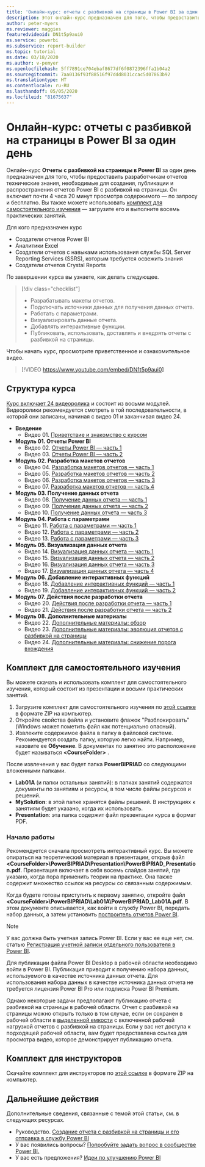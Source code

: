 ```yaml
---
title: 'Онлайн-курс: отчеты с разбивкой на страницы в Power BI за один день'
description: Этот онлайн-курс предназначен для того, чтобы предоставить разработчикам отчетов технические знания, необходимые для создания, публикации и распространения отчетов Power BI с разбивкой на страницы.
author: peter-myers
ms.reviewer: maggies
featuredvideoid: DN1t5p9aui0
ms.service: powerbi
ms.subservice: report-builder
ms.topic: tutorial
ms.date: 03/18/2020
ms.author: v-pemyer
ms.openlocfilehash: 5ff7891ce704ebaf8677df6f0872396ffa1b04a2
ms.sourcegitcommit: 7aa0136f93f88516f97ddd8031ccac5d07863b92
ms.translationtype: HT
ms.contentlocale: ru-RU
ms.lasthandoff: 05/05/2020
ms.locfileid: "81675637"
---
```

# <a name="online-course-power-bi-paginated-reports-in-a-day"></a>Онлайн-курс: отчеты с разбивкой на страницы в Power BI за один день

Онлайн-курс **Отчеты с разбивкой на страницы в Power BI** за один день предназначен для того, чтобы предоставить разработчикам отчетов технические знания, необходимые для создания, публикации и распространения отчетов Power BI с разбивкой на страницы. Он включает почти 4 часа 20 минут просмотра содержимого — по запросу и бесплатно. Вы также можете использовать [комплект для самостоятельного изучения](#self-study-kit) — загрузите его и выполните восемь практических занятий.

Для кого предназначен курс

- Создатели отчетов Power BI
- Аналитики Excel
- Создатели отчетов с навыками использования службы SQL Server Reporting Services (SSRS), которым требуется освежить знания
- Создатели отчетов Crystal Reports

По завершении курса вы узнаете, как делать следующее.

> [!div class="checklist"]
> - Разрабатывать макеты отчетов.
> - Подключать источники данных для получения данных отчета.
> - Работать с параметрами.
> - Визуализировать данные отчета.
> - Добавлять интерактивные функции.
> - Публиковать, использовать, доставлять и внедрять отчеты с разбивкой на страницы.

Чтобы начать курс, просмотрите приветственное и ознакомительное видео.

> [!VIDEO https://www.youtube.com/embed/DN1t5p9aui0]

## <a name="course-outline"></a>Структура курса

[Курс включает 24 видеоролика](https://www.youtube.com/playlist?list=PL1N57mwBHtN1icIhpjQOaRL8r9G-wytpT) и состоит из восьми модулей. Видеоролики рекомендуется смотреть в той последовательности, в которой они записаны, начиная с видео 01 и заканчивая видео 24.

- **Введение**
  - Видео 01. [Приветствие и знакомство с курсом](https://www.youtube.com/watch?v=DN1t5p9aui0&list=PL1N57mwBHtN1icIhpjQOaRL8r9G-wytpT)
- **Модуль 01. Отчеты Power BI**
  - Видео 02. [Отчеты Power BI — часть 1](https://www.youtube.com/watch?v=s6Amctk3Z_g&list=PL1N57mwBHtN1icIhpjQOaRL8r9G-wytpT)
  - Видео 03. [Отчеты Power BI — часть 2](https://www.youtube.com/watch?v=jXTiYJKw1Rs&list=PL1N57mwBHtN1icIhpjQOaRL8r9G-wytpT)
- **Модуль 02. Разработка макетов отчетов**
  - Видео 04. [Разработка макетов отчетов — часть 1](https://www.youtube.com/watch?v=EjHANN3rGNs&list=PL1N57mwBHtN1icIhpjQOaRL8r9G-wytpT)
  - Видео 05. [Разработка макетов отчетов — часть 2](https://www.youtube.com/watch?v=2CZIrJU_HZU&list=PL1N57mwBHtN1icIhpjQOaRL8r9G-wytpT)
  - Видео 06. [Разработка макетов отчетов — часть 3](https://www.youtube.com/watch?v=eaFFzkT6pxE&list=PL1N57mwBHtN1icIhpjQOaRL8r9G-wytpT)
  - Видео 07. [Разработка макетов отчетов — часть 4](https://www.youtube.com/watch?v=0z576TI27Vg&list=PL1N57mwBHtN1icIhpjQOaRL8r9G-wytpT)
- **Модуль 03. Получение данных отчета**
  - Видео 08. [Получение данных отчета — часть 1](https://www.youtube.com/watch?v=SHGTTYXtio0&list=PL1N57mwBHtN1icIhpjQOaRL8r9G-wytpT)
  - Видео 09. [Получение данных отчета — часть 2](https://www.youtube.com/watch?v=1Dzd9wb7XUY&list=PL1N57mwBHtN1icIhpjQOaRL8r9G-wytpT)
  - Видео 10. [Получение данных отчета — часть 3](https://www.youtube.com/watch?v=OFXG7sl5L2o&list=PL1N57mwBHtN1icIhpjQOaRL8r9G-wytpT)
- **Модуль 04. Работа с параметрами**
  - Видео 11. [Работа с параметрами — часть 1](https://www.youtube.com/watch?v=o7WaK88kheA&list=PL1N57mwBHtN1icIhpjQOaRL8r9G-wytpT)
  - Видео 12. [Работа с параметрами — часть 2](https://www.youtube.com/watch?v=okj6wO72clQ&list=PL1N57mwBHtN1icIhpjQOaRL8r9G-wytpT)
  - Видео 13. [Работа с параметрами — часть 3](https://www.youtube.com/watch?v=13-6sWIRD74&list=PL1N57mwBHtN1icIhpjQOaRL8r9G-wytpT)
- **Модуль 05. Визуализация данных отчета**
  - Видео 14. [Визуализация данных отчета — часть 1](https://www.youtube.com/watch?v=b4TxBBtOWSw&list=PL1N57mwBHtN1icIhpjQOaRL8r9G-wytpT)
  - Видео 15. [Визуализация данных отчета — часть 2](https://www.youtube.com/watch?v=JhEa_TugXeE&list=PL1N57mwBHtN1icIhpjQOaRL8r9G-wytpT)
  - Видео 16. [Визуализация данных отчета — часть 3](https://www.youtube.com/watch?v=dliLsRvQB-c&list=PL1N57mwBHtN1icIhpjQOaRL8r9G-wytpT)
  - Видео 17. [Визуализация данных отчета — часть 4](https://www.youtube.com/watch?v=5yHxuRRP_eU&list=PL1N57mwBHtN1icIhpjQOaRL8r9G-wytpT)
- **Модуль 06. Добавление интерактивных функций**
  - Видео 18. [Добавление интерактивных функций — часть 1](https://www.youtube.com/watch?v=LInMHpTEaI0&list=PL1N57mwBHtN1icIhpjQOaRL8r9G-wytpT)
  - Видео 19. [Добавление интерактивных функций — часть 2](https://www.youtube.com/watch?v=b_pr1xsbRJc&list=PL1N57mwBHtN1icIhpjQOaRL8r9G-wytpT)
- **Модуль 07. Действия после разработки отчета**
  - Видео 20. [Действия после разработки отчета — часть 1](https://www.youtube.com/watch?v=1CgDVDslwvs&list=PL1N57mwBHtN1icIhpjQOaRL8r9G-wytpT)
  - Видео 21. [Действия после разработки отчета — часть 2](https://www.youtube.com/watch?v=KRwtl7h0ynI&list=PL1N57mwBHtN1icIhpjQOaRL8r9G-wytpT)
- **Модуль 08. Дополнительные материалы**
  - Видео 22. [Дополнительные материалы: обзор](https://www.youtube.com/watch?v=w5zlJ8BodxI&list=PL1N57mwBHtN1icIhpjQOaRL8r9G-wytpT)
  - Видео 23. [Дополнительные материалы: эволюция отчетов с разбивкой на страницы](https://www.youtube.com/watch?v=pevpai65MvY&list=PL1N57mwBHtN1icIhpjQOaRL8r9G-wytpT)
  - Видео 24. [Дополнительные материалы: снижение порога вхождения](https://www.youtube.com/watch?v=vu32LfckCt8&list=PL1N57mwBHtN1icIhpjQOaRL8r9G-wytpT)

## <a name="self-study-kit"></a>Комплект для самостоятельного изучения

Вы можете скачать и использовать комплект для самостоятельного изучения, который состоит из презентации и восьми практических занятий.

1. Загрузите комплект для самостоятельного изучения по [этой ссылке](https://aka.ms/priad-student) в формате ZIP на компьютер.
1. Откройте свойства файла и установите флажок "Разблокировать" (Windows может пометить файл как потенциально опасный).
1. Извлеките содержимое файла в папку в файловой системе. Рекомендуется создать папку, которую легко найти. Например, назовите ее **Обучение**. В документах по занятию это расположение будет называться **&lt;CourseFolder&gt;** .

После извлечения у вас будет папка **PowerBIPRIAD** со следующими вложенными папками.

- **Lab01A** (и папки остальных занятий): в папках занятий содержатся документы по занятиям и ресурсы, в том числе файлы ресурсов и решений.
- **MySolution**: в этой папке хранятся файлы решений. В инструкциях к занятиям будет указано, когда их использовать.
- **Presentation**: эта папка содержит файл презентации курса в формат PDF.

### <a name="getting-started"></a>Начало работы

Рекомендуется сначала просмотреть интерактивный курс. Вы можете опираться на теоретический материал в презентации, открыв файл **&lt;CourseFolder&gt;\PowerBIPRIAD\Presentation\PowerBIPRIAD_Presentation.pdf**. Презентация включает в себя восемь слайдов занятий, где указано, когда пора применить теории на практике. Она также содержит множество ссылок на ресурсы со связанным содержимым.

Когда будете готовы приступить к первому занятию, откройте файл **&lt;CourseFolder&gt;\PowerBIPRIAD\Lab01A\PowerBIPRIAD_Lab01A.pdf**. В этом документе описывается, как войти в службу Power BI, передать набор данных, а затем установить [построитель отчетов Power BI](report-builder-power-bi.md).

> [!NOTE]
> У вас должна быть учетная запись Power BI. Если у вас ее еще нет, см. статью [Регистрация учетной записи отдельного пользователя в Power BI](../service-self-service-signup-for-power-bi.md).
>
> Для публикации файла Power BI Desktop в рабочей области необходимо войти в Power BI. Публикация приводит к получению набора данных, используемого в качестве источника данных отчета. Для использования набора данных в качестве источника данных отчета не требуется лицензия Power BI Pro или подписка Power BI Premium.
>
> Однако некоторые задачи предполагают публикацию отчета с разбивкой на страницы в рабочей области. Отчет с разбивкой на страницы можно открыть только в том случае, если он сохранен в рабочей области в [выделенной емкости](../service-premium-what-is.md#dedicated-capacities) с включенной рабочей нагрузкой отчетов с разбивкой на страницы. Если у вас нет доступа к подходящей рабочей области, вам будет предоставлена ссылка для просмотра видео, которое демонстрирует публикацию отчета.

## <a name="instructor-kit"></a>Комплект для инструкторов

Скачайте комплект для инструкторов по [этой ссылке](https://aka.ms/priad-instructor) в формате ZIP на компьютер.

## <a name="next-steps"></a>Дальнейшие действия

Дополнительные сведения, связанные с темой этой статьи, см. в следующих ресурсах.

- Руководство. [Создание отчета с разбивкой на страницы и его отправка в службу Power BI](paginated-reports-quickstart-aw.md)
- У вас появились вопросы? [Попробуйте задать вопрос в сообществе Power BI.](https://community.powerbi.com/)
- У вас есть предложения? [Идеи по улучшению Power BI](https://ideas.powerbi.com/)
